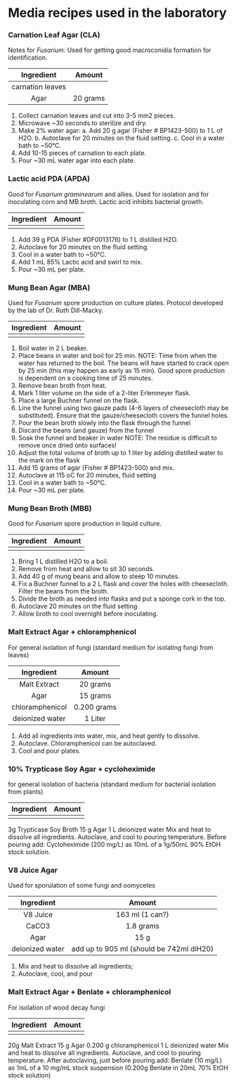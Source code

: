 # Media recipes used in the laboratory

### Carnation Leaf Agar (CLA)

Notes for _Fusarium_: Used for getting good macroconidia formation for identification.

| Ingredient | Amount |
|:----------------:|:-----------------:|
| carnation leaves | |
| Agar | 20 grams |

1.  Collect carnation leaves and cut into 3-5 mm2 pieces.
2.  Microwave ~30 seconds to sterilize and dry.
3.  Make 2% water agar:
a.  Add 20 g agar (Fisher # BP1423-500) to 1 L of H2O.
b.  Autoclave for 20 minutes on the fluid setting.
c.  Cool in a water bath to ~50°C.
4.  Add 10-15 pieces of carnation to each plate.
5.  Pour ~30 mL water agar into each plate.

### Lactic acid PDA (APDA)

Good for _Fusarium graminearum_ and allies. Used for isolation and for inoculating corn and MB broth.  Lactic acid inhibits bacterial growth.

| Ingredient | Amount |
|:----------------:|:-----------------:|
| | |

1.  Add 39 g PDA (Fisher #DF0013176) to 1 L distilled H2O.
2.  Autoclave for 20 minutes on the fluid setting.
3.  Cool in a water bath to ~50°C.
4.  Add 1 mL 85% Lactic acid and swirl to mix.
5.  Pour ~30 mL per plate.

### Mung Bean Agar (MBA)

Used for _Fusarium_ spore production on culture plates.  Protocol developed by the lab of Dr. Ruth Dill-Macky.

| Ingredient | Amount |
|:----------------:|:-----------------:|
| | |

1.  Boil water in 2 L beaker.
2.  Place beans in water and boil for 25 min.
NOTE:  Time from when the water has returned to the boil.  The beans will have started to crack open by 25 min (this may happen as early as 15 min).  Good spore production is dependent on a cooking time of 25 minutes.
3.  Remove bean broth from heat.
4.  Mark 1 liter volume on the side of a 2-liter Erlenmeyer flask.
5.  Place a large Buchner funnel on the flask.
6.  Line the funnel using two gauze pads (4-6 layers of cheesecloth may be substituted). Ensure that the gauze/cheesecloth covers the funnel holes.
7.  Pour the bean broth slowly into the flask through the funnel
8.  Discard the beans (and gauze) from the funnel
9.  Soak the funnel and beaker in water
NOTE:  The residue is difficult to remove once dried onto surfaces!
10. Adjust the total volume of broth up to 1 liter by adding distilled water to the mark on the flask
11. Add 15 grams of agar (Fisher # BP1423-500) and mix.
12. Autoclave at 115 oC for 20 minutes, fluid setting
13. Cool in a water bath to ~50°C.
14. Pour ~30 mL per plate.

### Mung Bean Broth (MBB)

Good for _Fusarium_ spore production in liquid culture.

| Ingredient | Amount |
|:----------------:|:-----------------:|
| | |

1.  Bring 1 L distilled H2O to a boil.
2.  Remove from heat and allow to sit 30 seconds.
3.  Add 40 g of mung beans and allow to steep 10 minutes.
4.  Fix a Buchner funnel to a 2 L flask and cover the holes with cheesecloth.  Filter the beans from the broth.
5.  Divide the broth as needed into flasks and put a sponge cork in the top.
6.  Autoclave 20 minutes on the fluid setting.
7.  Allow broth to cool overnight before inoculating.

### Malt Extract Agar + chloramphenicol

For general isolation of fungi (standard medium for isolating fungi from leaves)

| Ingredient | Amount |
|:----------------:|:-----------------:|
| Malt Extract | 20 grams |
| Agar | 15 grams |
| chloramphenicol | 0.200 grams |
| deionized water | 1 Liter |

1. Add all ingredients into water, mix, and heat gently to dissolve.
2. Autoclave. Chloramphenicol can be autoclaved.
3. Cool and pour plates.

### 10% Trypticase Soy Agar + cycloheximide

for general isolation of bacteria (standard medium for bacterial isolation from plants)

| Ingredient | Amount |
|:----------------:|:-----------------:|
| | |

3g Trypticase Soy Broth
15 g Agar
1 L deionized water Mix and heat to dissolve all ingredients.
Autoclave, and cool to pouring temperature. Before pouring add:
Cycloheximide (200 mg/L) as
10mL of a 1g/50mL 90% EtOH stock solution.

### V8 Juice Agar

Used for sporulation of some fungi and oomycetes

| Ingredient | Amount |
|:----------------:|:-----------------:|
| V8 Juice | 163 ml (1 can?) |
| CaCO3 | 1.8 grams |
| Agar | 15 g |
| deionized water | add up to 905 ml (should be 742ml diH20) |

1. Mix and heat to dissolve all ingredients;
2. Autoclave, cool, and pour

### Malt Extract Agar + Benlate + chloramphenicol

For isolation of wood decay fungi

| Ingredient | Amount |
|:----------------:|:-----------------:|
| | |

20g Malt Extract
15 g Agar
0.200 g chloramphenicol
1 L deionized water Mix and heat to dissolve all ingredients.
Autoclave, and cool to pouring temperature. After autoclaving, just before pouring add:
Benlate (10 mg/L) as 1mL of a 10 mg/mL stock suspension
(0.200g Benlate in 20mL 70% EtOH stock solution)
